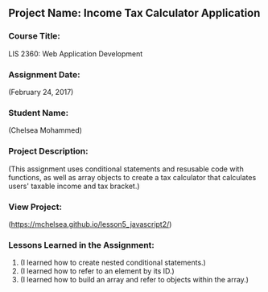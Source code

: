 ## Project Name:  Income Tax Calculator Application

### Course Title:
LIS 2360:  Web Application Development

### Assignment Date:  
(February 24, 2017)

### Student Name:  
(Chelsea Mohammed)

### Project Description:
(This assignment uses conditional statements and resusable code with functions, as well as array objects to create a tax calculator that calculates users' taxable income and tax bracket.)

### View Project:
(https://mchelsea.github.io/lesson5_javascript2/)

### Lessons Learned in the Assignment:
1. (I learned how to create nested conditional statements.)
2. (I learned how to refer to an element by its ID.)
3. (I learned how to build an array and refer to objects within the array.)
